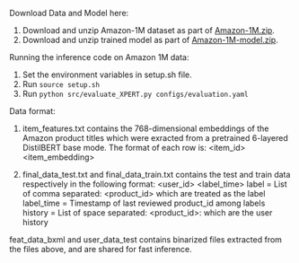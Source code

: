 
Download Data and Model here:

1. Download and unzip Amazon-1M dataset as part of [Amazon-1M.zip](https://drive.google.com/file/d/1aC8YB5y8SAYANy6ToXdrgkpYuMlPvd5G/view?usp=sharing).
2. Download and unzip trained model as part of [Amazon-1M-model.zip](https://drive.google.com/file/d/16Tvd66jOFQaq6cDNdKIDW0EVEwXz4vCq/view?usp=sharing).


Running the inference code on Amazon 1M data:

1. Set the environment variables in setup.sh file. 
2. Run `source setup.sh`
3. Run `python src/evaluate_XPERT.py configs/evaluation.yaml`

Data format:

1. item_features.txt contains the 768-dimensional embeddings of the Amazon product titles which were exracted from a pretrained 6-layered DistilBERT base mode.
The format of each row is: <item_id> <item_embedding>

2. final_data_test.txt and final_data_train.txt contains the test and train data respectively in the following format:
<user_id>   <label>   <label_time>  <history>
label = List of comma separated: <product_id> which are treated as the label
label_time = Timestamp of last reviewed product_id among labels
history = List of space separated: <product_id>:<timestamp> which are the user history

feat_data_bxml and user_data_test contains binarized files extracted from the files above, and are shared for fast inference.



